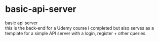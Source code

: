 # basic-api-server
basic api server </br>
this is the back-end for a Udemy course i completed but also serves as a template for a simple API server with a login, register + other queries. 
